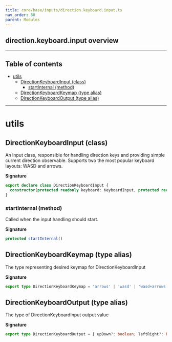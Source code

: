```yaml
---
title: core/base/inputs/direction.keyboard.input.ts
nav_order: 80
parent: Modules
---
```


## direction.keyboard.input overview

---

<h2 class="text-delta">Table of contents</h2>

- [utils](#utils)
  - [DirectionKeyboardInput (class)](#directionkeyboardinput-class)
    - [startInternal (method)](#startinternal-method)
  - [DirectionKeyboardKeymap (type alias)](#directionkeyboardkeymap-type-alias)
  - [DirectionKeyboardOutput (type alias)](#directionkeyboardoutput-type-alias)

---

# utils

## DirectionKeyboardInput (class)

An input class, responsible for handling direction keys and providing simple current direction observable.
Supports two the most popular keyboard layouts: WASD and arrows.

**Signature**

```ts
export declare class DirectionKeyboardInput {
  constructor(protected readonly keyboard: KeyboardInput, protected readonly keymap: DirectionKeyboardKeymap)
}
```

### startInternal (method)

Called when the input handling should start.

**Signature**

```ts
protected startInternal()
```

## DirectionKeyboardKeymap (type alias)

The type representing desired keymap for DirectionKeyboardInput

**Signature**

```ts
export type DirectionKeyboardKeymap = 'arrows' | 'wasd' | 'wasd+arrows'
```

## DirectionKeyboardOutput (type alias)

The type of DirectionKeyboardInput output value

**Signature**

```ts
export type DirectionKeyboardOutput = { upDown?: boolean; leftRight?: boolean }
```
